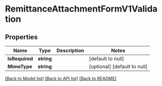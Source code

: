 # RemittanceAttachmentFormV1Validation

## Properties
Name | Type | Description | Notes
------------ | ------------- | ------------- | -------------
**IsRequired** | **string** |  | [default to null]
**MimeType** | **string** |  | [optional] [default to null]

[[Back to Model list]](../README.md#documentation-for-models) [[Back to API list]](../README.md#documentation-for-api-endpoints) [[Back to README]](../README.md)

